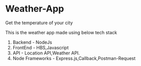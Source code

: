 # Weather-App
Get the temperature of your city

This is the weather app made using below tech stack

1. Backend - NodeJs
2. FrontEnd - HBS,Javascript
3. API - Location API,Weather API.
4. Node Frameworks - Express.js,Callback,Postman-Request
